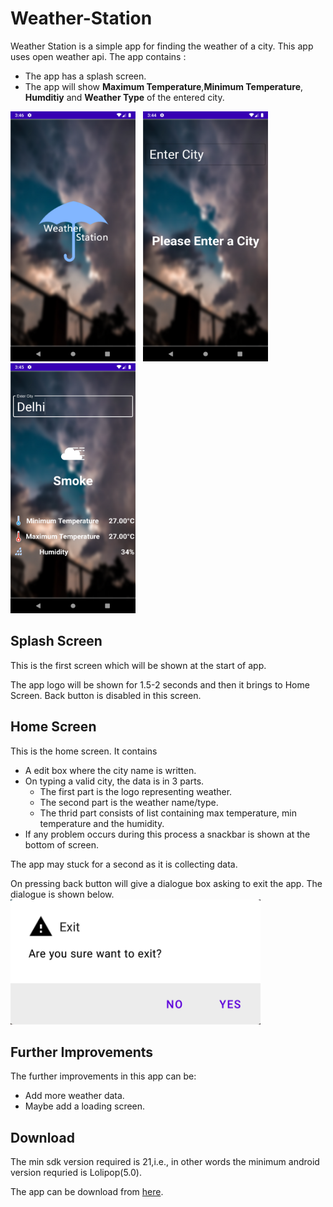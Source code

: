 # Weather-Station

Weather Station is a simple app for finding the weather of a city. This app uses open weather api. The app contains :
- The app has a splash screen.
- The app will show **Maximum Temperature**,**Minimum Temperature**, **Humditiy** and **Weather Type** of the entered city.

<img src="splash.png" height="400px" width="200px" alt="Splash Screen">&nbsp;&nbsp;&nbsp;<img src="without_selected.png" height="400px" width="200px" alt="Home Screen">&nbsp;&nbsp;&nbsp;
<img src="weather_data.png" height="400px" width="200px" alt="Home Screen">

## Splash Screen
This is the first screen which will be shown at the start of app.

The app logo will be shown for 1.5-2 seconds and then it brings to Home Screen. Back button is disabled in this screen.

## Home Screen
This is the home screen. It contains
- A edit box where the city name is written.
- On typing a valid city, the data is in 3 parts.
	- The first part is the logo representing weather.
	- The second part is the weather name/type.
	- The thrid part consists of list containing max temperature, min temperature and the humidity.
- If any problem occurs during this process a snackbar is shown at the bottom of screen.

The app may stuck for a second as it is collecting data.

On pressing back button will give a dialogue box asking to exit the app. The dialogue is shown below.
<img src="dialog.png" height="200px" width="400px" alt="Dialog box">

## Further Improvements

The further improvements in this app can be:
- Add more weather data.
- Maybe add a loading screen.

## Download

The min sdk version required is 21,i.e., in other words the minimum android version requried is Lolipop(5.0).

The app can be download from <a href="https://drive.google.com/file/d/1z0sJ6llzUHp3NQaFJb6KfziVAX9-amFJ/view?usp=sharing">here</a>.

<!--stackedit_data:
eyJoaXN0b3J5IjpbMjkwNzQwMjUwLDIxMDY4MzMyMywyNTE3Mj
IyNSwtODk3MTQzMDgyLDc1NjY2Mjg3NywxOTg2NjU0NjY2XX0=

-->